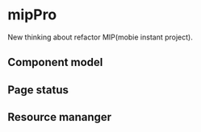 # mipPro
New thinking about refactor MIP(mobie instant project).

## Component model 

## Page status

## Resource mananger
